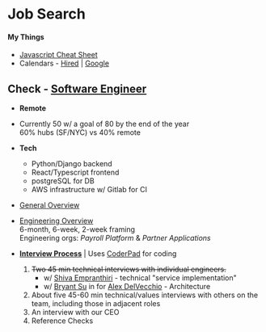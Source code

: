 # Job Search

#### My Things
 - [Javascript Cheat Sheet](https://codepen.io/BriceShatzer/pen/xXggaO)
 - Calendars - <a href="https://hired.com/calendar" target="_blank">Hired</a> | <a href="https://calendar.google.com/calendar/u/0/r/customweek" target="_blank">Google</a>


## Check - [Software Engineer](https://www.checkhq.com/company/open-roles?gh_jid=4029901004) 
- **Remote**
- Currently 50 w/ a goal of 80 by the end of the year  
60% hubs (SF/NYC) vs 40% remote
- **Tech** 
	- Python/Django backend
	- React/Typescript frontend
	- postgreSQL for DB
	- AWS infrastructure w/ Gitlab for CI

- [General Overview](https://www.notion.so/checkhq/Check-Overview-a332fd2facb14c70a1c38cf8510aa8b5) 
- [Engineering Overview](https://www.notion.so/checkhq/Check-Engineering-Overview-0e88fc35a4f243c3b88cae14d22d0a89)  
6-month, 6-week, 2-week framing  
Engineering orgs: *Payroll Platform* & *Partner Applications*
- **[Interview Process](https://www.notion.so/Check-Engineering-Interviews-2f5ad4afdae243f6a7f30afc8e33acc6)**  | Uses [CoderPad](https://app.coderpad.io/launch-sandbox) for coding
  1. <strike>Two 45 min technical interviews with individual engineers.</strike>
	  - w/ [Shiva Empranthiri](https://www.linkedin.com/in/sempranthiri/) - technical "service implementation"  
	  - w/ [Bryant Su](https://www.linkedin.com/in/bryantwsu/) in for [Alex DelVecchio](https://www.linkedin.com/in/delvecchioalex/) - Architecture  
  2. About five 45-60 min technical/values interviews with others on the team, including those in adjacent roles  
  3. An interview with our CEO  
  4. Reference Checks  
